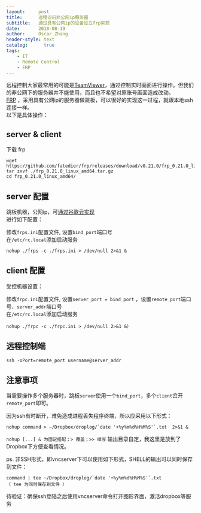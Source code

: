 ```yaml
---
layout:     post
title:      远程访问非公网ip服务器
subtitle:   通过具有公网ip的设备设立frp实现
date:       2018-08-19
author:     Oscar Zhang
header-style: text
catalog:      true
tags:
    - IT
    - Remote Control
    - FRP
---
```


远程控制大家最常用的可能是[TeamViewer](https://www.teamviewer.com/cn/)，通过控制实时画面进行操作。但我们的非公网下的服务器并不能使用，而且也不希望对原账号画面造成改动。    
[FRP](https://github.com/fatedier/frp/blob/master/README_zh.md)
，采用具有公网ip的服务器做跳板，可以很好的实现这一过程，就跟本地ssh连接一样。   
以下是具体操作：

## server & client  
下载 frp

    wget https://github.com/fatedier/frp/releases/download/v0.21.0/frp_0.21.0_linux_amd64.tar.gz    
    tar zxvf ./frp_0.21.0_linux_amd64.tar.gz    
    cd frp_0.21.0_linux_amd64/

## server 配置    
跳板机器，公网ip，可[通过谷歌云实现](https://zbhoscar.github.io/2017/12/07/socks5-http-https/)  
进行如下配置：

修改`frps.ini`配置文件, 设置`bind_port`端口号  
在`/etc/rc.local`添加启动服务

    nohup ./frps -c ./frps.ini > /dev/null 2>&1 &

## client 配置    
受控机器设置：

修改`frpc.ini`配置文件, 设置`server_port = bind_port` ，设置`remote_port`端口号、`server_addr`端口号  
在`/etc/rc.local`添加启动服务

    nohup ./frpc -c ./frpc.ini > /dev/null 2>&1 &）

## 远程控制端    

    ssh -oPort=remote_port username@server_addr
    
## 注意事项

当需要操作多个服务器时，跳板`server`使用一个`bind_port`，多个`client`岔开`remote_port`即可。

因为ssh有时断开，难免造成进程丢失程序终端，所以应采用以下形式：

    nohup command > ~/Dropbox/droplog/`date '+%y%m%d%H%M%S'`.txt  2>&1 &

`nohup [...] & 为固定搭配；> 覆盖；>> 续写` 输出目录自定，我这里是放到了Dropbox下方便查看情况。  

ps. 非SSH形式，即vncserver下可以使用如下形式，SHELL的输出可以同时保存到文件：

    command | tee ~/Dropbox/droplog/`date '+%y%m%d%H%M%S'`.txt                     （ tee 为同时保存到文件 ）

待验证：确保ssh登陆之后使用vncserver命令打开图形界面，激活dropbox等服务











